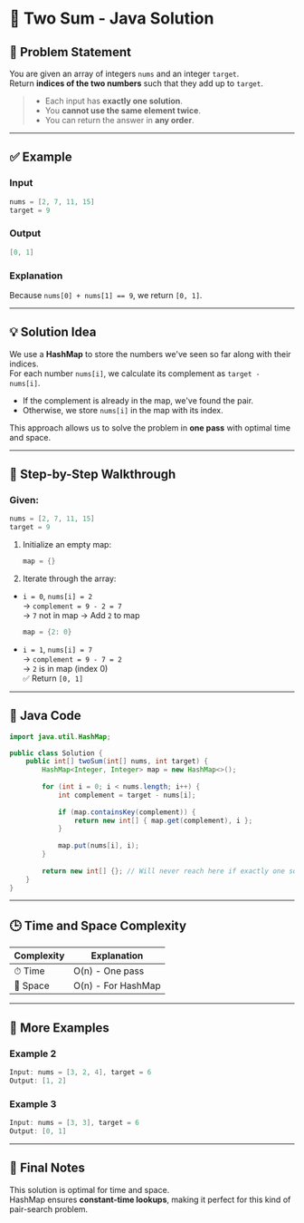 # 🧮 Two Sum - Java Solution

## 📌 Problem Statement

You are given an array of integers `nums` and an integer `target`.  
Return **indices of the two numbers** such that they add up to `target`.

> - Each input has **exactly one solution**.  
> - You **cannot use the same element twice**.  
> - You can return the answer in **any order**.

---

## ✅ Example

### Input
```java
nums = [2, 7, 11, 15]
target = 9
```

### Output
```java
[0, 1]
```

### Explanation
Because `nums[0] + nums[1] == 9`, we return `[0, 1]`.

---

## 💡 Solution Idea

We use a **HashMap** to store the numbers we've seen so far along with their indices.  
For each number `nums[i]`, we calculate its complement as `target - nums[i]`.

- If the complement is already in the map, we've found the pair.
- Otherwise, we store `nums[i]` in the map with its index.

This approach allows us to solve the problem in **one pass** with optimal time and space.

---

## 🧠 Step-by-Step Walkthrough

### Given:
```java
nums = [2, 7, 11, 15]
target = 9
```

1. Initialize an empty map:
   ```java
   map = {}
   ```

2. Iterate through the array:

- `i = 0`, `nums[i] = 2`  
  → `complement = 9 - 2 = 7`  
  → `7` not in map → Add `2` to map  
  ```java
  map = {2: 0}
  ```

- `i = 1`, `nums[i] = 7`  
  → `complement = 9 - 7 = 2`  
  → `2` is in map (index 0)  
  ✅ Return `[0, 1]`

---

## 🧾 Java Code

```java
import java.util.HashMap;

public class Solution {
    public int[] twoSum(int[] nums, int target) {
        HashMap<Integer, Integer> map = new HashMap<>();
        
        for (int i = 0; i < nums.length; i++) {
            int complement = target - nums[i];
            
            if (map.containsKey(complement)) {
                return new int[] { map.get(complement), i };
            }
            
            map.put(nums[i], i);
        }
        
        return new int[] {}; // Will never reach here if exactly one solution exists
    }
}
```

---

## 🕒 Time and Space Complexity

| Complexity | Explanation         |
|------------|---------------------|
| ⏱ Time     | O(n) - One pass     |
| 💾 Space   | O(n) - For HashMap  |

---

## 🧪 More Examples

### Example 2
```java
Input: nums = [3, 2, 4], target = 6
Output: [1, 2]
```

### Example 3
```java
Input: nums = [3, 3], target = 6
Output: [0, 1]
```

---

## 🙌 Final Notes

This solution is optimal for time and space.  
HashMap ensures **constant-time lookups**, making it perfect for this kind of pair-search problem.
